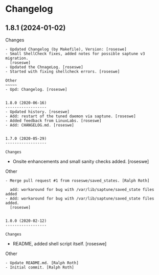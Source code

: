 Changelog
=========


1.8.1 (2024-01-02)
------------------

Changes
~~~~~~~
- Updated Changelog (by Makefile), Version: [roseswe]
- Small ShellCheck fixes, added notes for possible saptune v3 migration.
  [roseswe]
- Updated the ChnageLog. [roseswe]
- Started with fixing shellcheck errors. [roseswe]

Other
~~~~~
- Upd: Changelog. [roseswe]


1.8.0 (2020-06-16)
------------------
- Updated history. [roseswe]
- Add: restart of the tuned daemon via saptune. [roseswe]
- Added feedback from LinuxLabs. [roseswe]
- Add: CHANGELOG.md. [roseswe]


1.7.0 (2020-05-29)
------------------

Changes
~~~~~~~
- Onsite enhancements and small sanity checks added. [roseswe]

Other
~~~~~
- Merge pull request #1 from roseswe/saved_states. [Ralph Roth]

  add: workaround for bug with /var/lib/saptune/saved_state files added
- Add: workaround for bug with /var/lib/saptune/saved_state files added.
  [roseswe]


1.0.0 (2020-02-12)
------------------

Changes
~~~~~~~
- README, added shell script itself. [roseswe]

Other
~~~~~
- Update README.md. [Ralph Roth]
- Initial commit. [Ralph Roth]



